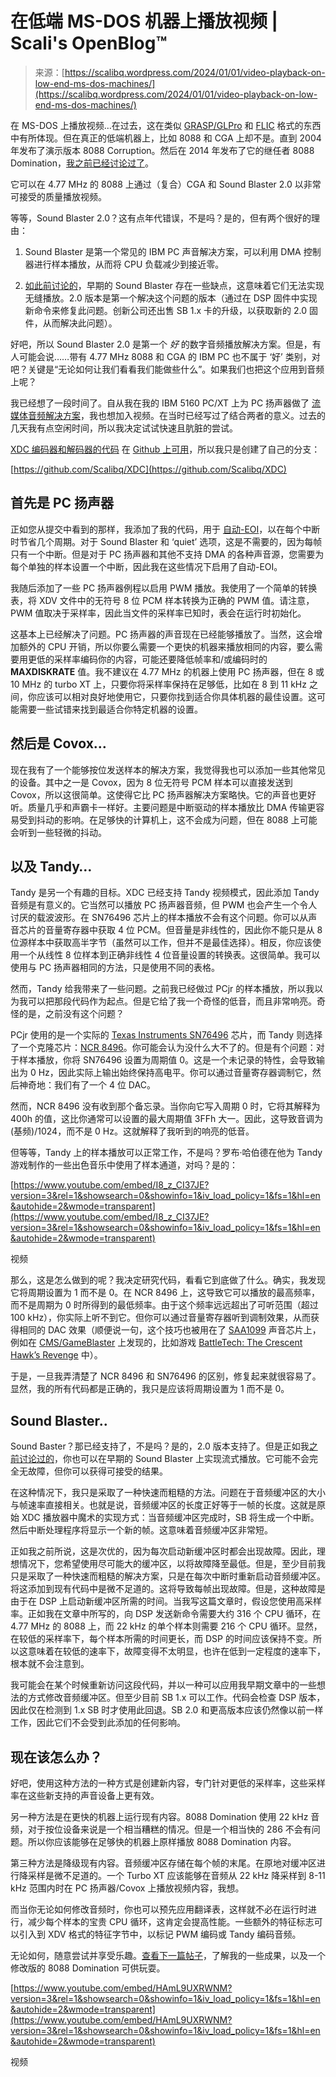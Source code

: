 <!--yml

category: 未分类

date: 2024-05-27 14:26:28

-->

# 在低端 MS-DOS 机器上播放视频 | Scali's OpenBlog™

> 来源：[https://scalibq.wordpress.com/2024/01/01/video-playback-on-low-end-ms-dos-machines/](https://scalibq.wordpress.com/2024/01/01/video-playback-on-low-end-ms-dos-machines/)

在 MS-DOS 上播放视频…在过去，这在类似 [GRASP/GLPro](https://en.wikipedia.org/wiki/Graphics_Animation_System_for_Professionals) 和 [FLIC](https://en.wikipedia.org/wiki/FLIC_(file_format)) 格式的东西中有所体现。但在真正的低端机器上，比如 8088 和 CGA 上却不是。直到 2004 年发布了演示版本 8088 Corruption。然后在 2014 年发布了它的继任者 8088 Domination，[我之前已经讨论过了](https://scalibq.wordpress.com/2014/08/13/8088-domination-by-trixterhornet/)。

它可以在 4.77 MHz 的 8088 上通过（复合）CGA 和 Sound Blaster 2.0 以非常可接受的质量播放视频。

等等，Sound Blaster 2.0？这有点年代错误，不是吗？是的，但有两个很好的理由：

1.  Sound Blaster 是第一个常见的 IBM PC 声音解决方案，可以利用 DMA 控制器进行样本播放，从而将 CPU 负载减少到接近零。

1.  [如此前讨论的](https://scalibq.wordpress.com/2017/03/12/dma-activation/)，早期的 Sound Blaster 存在一些缺点，这意味着它们无法实现无缝播放。2.0 版本是第一个解决这个问题的版本（通过在 DSP 固件中实现新命令来修复此问题。创新公司还出售 SB 1.x 卡的升级，以获取新的 2.0 固件，从而解决此问题）。

好吧，所以 Sound Blaster 2.0 是第一个 *好* 的数字音频播放解决方案。但是，有人可能会说……带有 4.77 MHz 8088 和 CGA 的 IBM PC 也不属于 ‘好’ 类别，对吧？关键是“无论如何让我们看看我们能做些什么”。如果我们也把这个应用到音频上呢？

我已经想了一段时间了。自从我在我的 IBM 5160 PC/XT 上为 PC 扬声器做了 [流媒体音频解决方案](https://scalibq.wordpress.com/2016/12/11/any-real-keeping-lately/)，我也想加入视频。在当时已经写过了结合两者的意义。过去的几天我有点空闲时间，所以我决定试试快速且肮脏的尝试。

[XDC 编码器和解码器的代码](https://x86dc.wordpress.com/) 在 [Github 上可用](https://github.com/MobyGamer/XDC)，所以我只是创建了自己的分支：

[https://github.com/Scalibq/XDC](https://github.com/Scalibq/XDC)

## 首先是 PC 扬声器

正如您从提交中看到的那样，我添加了我的代码，用于 [自动-EOI](https://scalibq.wordpress.com/2015/12/15/pc-compatibility-its-all-relative/)，以在每个中断时节省几个周期。对于 Sound Blaster 和 ‘quiet’ 选项，这是不需要的，因为每帧只有一个中断。但是对于 PC 扬声器和其他不支持 DMA 的各种声音源，您需要为每个单独的样本设置一个中断，因此我在这些情况下启用了自动-EOI。

我随后添加了一些 PC 扬声器例程以启用 PWM 播放。我使用了一个简单的转换表，将 XDV 文件中的无符号 8 位 PCM 样本转换为正确的 PWM 值。请注意，PWM 值取决于采样率，因此当文件的采样率已知时，表会在运行时初始化。

这基本上已经解决了问题。PC 扬声器的声音现在已经能够播放了。当然，这会增加额外的 CPU 开销，所以你要么需要一个更快的机器来播放相同的内容，要么需要用更低的采样率编码你的内容，可能还要降低帧率和/或编码时的 **MAXDISKRATE** 值。我不建议在 4.77 MHz 的机器上使用 PC 扬声器，但在 8 或 10 MHz 的 turbo XT 上，只要你将采样率保持在足够低，比如在 8 到 11 kHz 之间，你应该可以相对良好地使用它，只要你找到适合你具体机器的最佳设置。这可能需要一些试错来找到最适合你特定机器的设置。

## 然后是 Covox…

现在我有了一个能够按位发送样本的解决方案，我觉得我也可以添加一些其他常见的设备。其中之一是 Covox，因为 8 位无符号 PCM 样本可以直接发送到 Covox，所以这很简单。这使得它比 PC 扬声器解决方案略快。它的声音也更好听。质量几乎和声霸卡一样好。主要问题是中断驱动的样本播放比 DMA 传输更容易受到抖动的影响。在足够快的计算机上，这不会成为问题，但在 8088 上可能会听到一些轻微的抖动。

## 以及 Tandy…

Tandy 是另一个有趣的目标。XDC 已经支持 Tandy 视频模式，因此添加 Tandy 音频是有意义的。它当然可以播放 PC 扬声器音频，但 PWM 也会产生一个令人讨厌的载波波形。在 SN76496 芯片上的样本播放不会有这个问题。你可以从声音芯片的音量寄存器中获取 4 位 PCM。但音量是非线性的，因此你不能只是从 8 位源样本中获取高半字节（虽然可以工作，但并不是最佳选择）。相反，你应该使用一个从线性 8 位样本到正确非线性 4 位音量设置的转换表。这很简单。我可以使用与 PC 扬声器相同的方法，只是使用不同的表格。

然而，Tandy 给我带来了一些问题。之前我已经做过 PCjr 的样本播放，所以我以为我可以把那段代码作为起点。但是它给了我一个奇怪的低音，而且非常响亮。奇怪的是，之前没有这个问题？

PCjr 使用的是一个实际的 [Texas Instruments SN76496](https://en.wikipedia.org/wiki/Texas_Instruments_SN76489) 芯片，而 Tandy 则选择了一个克隆芯片：[NCR 8496](https://www.vgmpf.com/Wiki/index.php/NCR_8496)。你可能会认为没什么大不了的。但是有个问题：对于样本播放，你将 SN76496 设置为周期值 0。这是一个未记录的特性，会导致输出为 0 Hz，因此实际上输出始终保持高电平。你可以通过音量寄存器调制它，然后神奇地：我们有了一个 4 位 DAC。

然而，NCR 8496 没有收到那个备忘录。当你向它写入周期 0 时，它将其解释为 400h 的值，这比你通常可以设置的最大周期值 3FFh 大一。因此，这导致音调为 (基频)/1024，而不是 0 Hz。这就解释了我听到的响亮的低音。

但等等，Tandy 上的样本播放可以正常工作，不是吗？罗布·哈伯德在他为 Tandy 游戏制作的一些出色音乐中使用了样本通道，对吗？是的：

[https://www.youtube.com/embed/I8_z_CI37JE?version=3&rel=1&showsearch=0&showinfo=1&iv_load_policy=1&fs=1&hl=en&autohide=2&wmode=transparent](https://www.youtube.com/embed/I8_z_CI37JE?version=3&rel=1&showsearch=0&showinfo=1&iv_load_policy=1&fs=1&hl=en&autohide=2&wmode=transparent)

视频

那么，这是怎么做到的呢？我决定研究代码，看看它到底做了什么。确实，我发现它将周期设置为 1 而不是 0。在 NCR 8496 上，这导致它可以播放的最高频率，而不是周期为 0 时所得到的最低频率。由于这个频率远远超出了可听范围（超过 100 kHz），你实际上听不到它。但你可以通过音量寄存器听到调制效果，从而获得相同的 DAC 效果（顺便说一句，这个技巧也被用在了 [SAA1099](https://en.wikipedia.org/wiki/Philips_SAA1099) 声音芯片上，例如在 [CMS/GameBlaster](https://en.wikipedia.org/wiki/Sound_Blaster#Creative_Music_System_and_Game_Blaster) 上发现的，比如游戏 [BattleTech: The Crescent Hawk’s Revenge](https://www.mobygames.com/game/233/battletech-the-crescent-hawks-revenge/) 中）。

于是，一旦我弄清楚了 NCR 8496 和 SN76496 的区别，修复起来就很容易了。显然，我的所有代码都是正确的，我只是应该将周期设置为 1 而不是 0。

## Sound Blaster..

Sound Baster？那已经支持了，不是吗？是的，2.0 版本支持了。但是正如我[之前讨论过的](https://scalibq.wordpress.com/2017/03/12/dma-activation/)，你也可以在早期的 Sound Blaster 上实现流式播放。它可能不会完全无故障，但你可以获得可接受的结果。

在这种情况下，我只是采取了一种快速而粗糙的方法。问题在于音频缓冲区的大小与帧速率直接相关。也就是说，音频缓冲区的长度正好等于一帧的长度。这就是原始 XDC 播放器中魔术的实现方式：当音频缓冲区完成时，SB 将生成一个中断。然后中断处理程序将显示一个新的帧。这意味着音频缓冲区非常短。

正如我之前所说，这是次优的，因为每次启动新缓冲区时都会出现故障。因此，理想情况下，您希望使用尽可能大的缓冲区，以将故障降至最低。但是，至少目前我只是采取了一种快速而粗糙的解决方案，只是在每次中断时重新启动音频缓冲区。将这添加到现有代码中是微不足道的。这将导致每帧出现故障。但是，这种故障是由于在 DSP 上启动新缓冲区所需的时间。当我写这篇文章时，假设您使用高采样率。正如我在文章中所写的，向 DSP 发送新命令需要大约 316 个 CPU 循环，在 4.77 MHz 的 8088 上，而 22 kHz 的单个样本则需要 216 个 CPU 循环。显然，在较低的采样率下，每个样本所需的时间更长，而 DSP 的时间应该保持不变。所以这意味着在较低的速率下，故障变得不太明显，也许在低到一定程度的速率下，根本就不会注意到。

我可能会在某个时候重新访问这段代码，并以一种可以应用我早期文章中的一些想法的方式修改音频缓冲区。但至少目前 SB 1.x 可以工作。代码会检查 DSP 版本，因此仅在检测到 1.x SB 时才使用此回退。SB 2.0 和更高版本应该仍然像以前一样工作，因此它们不会受到此添加的任何影响。

## 现在该怎么办？

好吧，使用这种方法的一种方式是创建新内容，专门针对更低的采样率，这些采样率在这些新支持的声音设备上更有效。

另一种方法是在更快的机器上运行现有内容。8088 Domination 使用 22 kHz 音频，对于按位设备来说是一个相当糟糕的情况。但是一个相当快的 286 不会有问题。所以你应该能够在足够快的机器上原样播放 8088 Domination 内容。

第三种方法是降级现有内容。音频缓冲区存储在每个帧的末尾。在原地对缓冲区进行降采样是微不足道的。一个 Turbo XT 应该能够在音频从 22 kHz 降采样到 8-11 kHz 范围内时在 PC 扬声器/Covox 上播放视频内容，我想。

而当你无论如何修改音频时，你也可以预先应用翻译表，这样就不必在运行时进行，减少每个样本的宝贵 CPU 循环，这肯定会提高性能。一些额外的特征标志可以引入到 XDV 格式的特征字节中，以标记 PWM 编码或 Tandy 编码音频。

无论如何，随意尝试并享受乐趣。[查看下一篇帖子](https://scalibq.wordpress.com/2024/01/02/some-results-from-the-modified-xdc-movie-player-for-8088-cga/)，了解我的一些成果，以及一个修改版的 8088 Domination 可供玩耍。

[https://www.youtube.com/embed/HAmL9UXRWNM?version=3&rel=1&showsearch=0&showinfo=1&iv_load_policy=1&fs=1&hl=en&autohide=2&wmode=transparent](https://www.youtube.com/embed/HAmL9UXRWNM?version=3&rel=1&showsearch=0&showinfo=1&iv_load_policy=1&fs=1&hl=en&autohide=2&wmode=transparent)

视频
